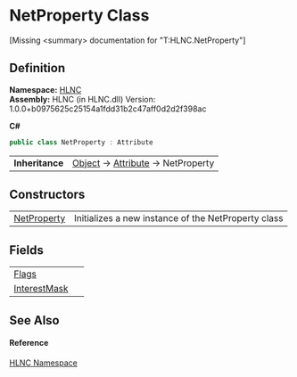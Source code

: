 # NetProperty Class


\[Missing &lt;summary&gt; documentation for "T:HLNC.NetProperty"\]



## Definition
**Namespace:** <a href="N_HLNC">HLNC</a>  
**Assembly:** HLNC (in HLNC.dll) Version: 1.0.0+b0975625c25154a1fdd31b2c47aff0d2d2f398ac

**C#**
``` C#
public class NetProperty : Attribute
```

<table><tr><td><strong>Inheritance</strong></td><td><a href="https://learn.microsoft.com/dotnet/api/system.object" target="_blank" rel="noopener noreferrer">Object</a>  →  <a href="https://learn.microsoft.com/dotnet/api/system.attribute" target="_blank" rel="noopener noreferrer">Attribute</a>  →  NetProperty</td></tr>
</table>



## Constructors
<table>
<tr>
<td><a href="M_HLNC_NetProperty__ctor">NetProperty</a></td>
<td>Initializes a new instance of the NetProperty class</td></tr>
</table>

## Fields
<table>
<tr>
<td><a href="F_HLNC_NetProperty_Flags">Flags</a></td>
<td> </td></tr>
<tr>
<td><a href="F_HLNC_NetProperty_InterestMask">InterestMask</a></td>
<td> </td></tr>
</table>

## See Also


#### Reference
<a href="N_HLNC">HLNC Namespace</a>  
